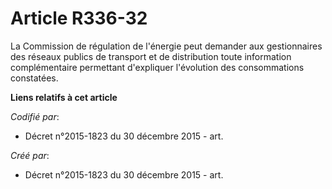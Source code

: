 # Article R336-32

La Commission de régulation de l'énergie peut demander aux gestionnaires des réseaux publics de transport et de distribution
toute information complémentaire permettant d'expliquer l'évolution des consommations constatées.

**Liens relatifs à cet article**

_Codifié par_:

  - Décret n°2015-1823 du 30 décembre 2015 - art.

_Créé par_:

  - Décret n°2015-1823 du 30 décembre 2015 - art.
